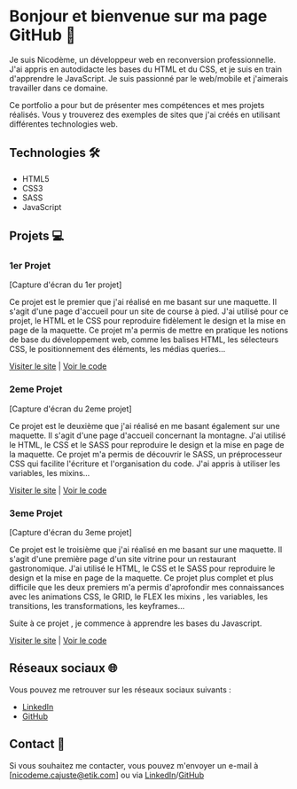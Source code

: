 # Bonjour et bienvenue sur ma page GitHub 👋

Je suis Nicodème, un développeur web en reconversion professionnelle. J'ai appris en autodidacte les bases du HTML et du CSS, et je suis en train d'apprendre le JavaScript. Je suis passionné par le web/mobile et j'aimerais travailler dans ce domaine.

Ce portfolio a pour but de présenter mes compétences et mes projets réalisés. Vous y trouverez des exemples de sites que j'ai créés en utilisant différentes technologies web.

## Technologies 🛠️

* HTML5
* CSS3
* SASS
* JavaScript

## Projets 💻

### 1er Projet

[Capture d'écran du 1er projet]

Ce projet est le premier que j'ai réalisé en me basant sur une maquette. Il s'agit d'une page d'accueil pour un site de course à pied. J'ai utilisé pour ce projet, le HTML et le CSS pour reproduire fidèlement le design et la mise en page de la maquette. Ce projet m'a permis de mettre en pratique les notions de base du développement web, comme les balises HTML, les sélecteurs CSS, le positionnement des éléments, les médias queries...



[Visiter le site](https://nicodeme-c.github.io/projet-run/) | [Voir le code](https://github.com/Nicodeme-C/Nicodeme-C.github.io/tree/main/projet-run)

### 2eme Projet

[Capture d'écran du 2eme projet]

Ce projet est le deuxième que j'ai réalisé en me basant également sur une maquette. Il s'agit d'une page d'accueil concernant la montagne. J'ai utilisé le HTML, le CSS et le SASS pour reproduire le design et la mise en page de la maquette. Ce projet m'a permis de découvrir le SASS, un préprocesseur CSS qui facilite l'écriture et l'organisation du code. J'ai appris à utiliser les variables, les mixins...



[Visiter le site](https://nicodeme-c.github.io/projet-sass1/) | [Voir le code](https://github.com/Nicodeme-C/Nicodeme-C.github.io/tree/main/projet-sass1)

### 3eme Projet

[Capture d'écran du 3eme projet]

Ce projet est le troisième que j'ai réalisé en me basant sur une maquette. Il s'agit d'une première page d'un site vitrine pour un restaurant gastronomique. J'ai utilisé le HTML, le CSS et le SASS pour reproduire le design et la mise en page de la maquette. Ce projet plus complet et plus difficile que les deux premiers m'a permis d'aprofondir mes connaissances avec les animations CSS, le GRID, le FLEX les mixins , les variables, les transitions, les transformations, les keyframes...

Suite à ce projet , je commence à apprendre les bases du Javascript.



[Visiter le site](https://nicodeme-c.github.io/resto/) | [Voir le code](https://github.com/Nicodeme-C/Nicodeme-C.github.io/tree/main/resto)

## Réseaux sociaux 🌐

Vous pouvez me retrouver sur les réseaux sociaux suivants :

- [LinkedIn](https://www.linkedin.com/in/nicod%C3%A8me-c-89110b137/)
- [GitHub](https://github.com/Nicodeme-C)

## Contact 📧

Si vous souhaitez me contacter, vous pouvez m'envoyer un e-mail à [nicodeme.cajuste@etik.com] ou via [LinkedIn](https://www.linkedin.com/in/nicod%C3%A8me-c-89110b137/)/[GitHub](https://github.com/Nicodeme-C)


